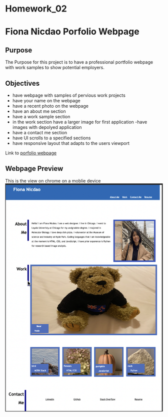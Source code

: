 # Homework_02

# Fiona Nicdao Porfolio Webpage 

## Purpose
The Purpose for this project is to have a professional portfolio webpage with work samples to show potential employers. 

## Objectives 
- have webpage with samples of pervious work projects 
- have your name on the webpage
- have a recent photo on the webpage 
- have an about me section 
- have a work sample section
- in the work section have a larger image for first application 
-have images with depolyed application
- have a contact me section 
- have UI scrolls to a specified sections 
- have responsive layout that adapts to the users viewport

Link to [porfolio webpage](https://fiona1nicdao.github.io/Homework_02/)

## Webpage Preview
This is the view on chrome on a moblie device
![Fiona Nicdao](./assets/ScreenShot-1.png)